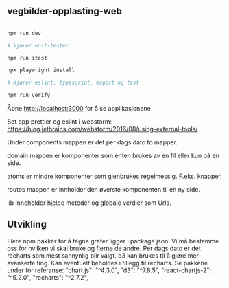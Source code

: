 ## vegbilder-opplasting-web



```bash

npm run dev

# kjører unit-tester

npm run itest

npx playwright install

# Kjører eslint, typescript, export og test

npm run verify

```


Åpne [http://localhost:3000](http://localhost:3000) for å se applikasjonene


Set opp prettier og eslint i webstorm: https://blog.jetbrains.com/webstorm/2016/08/using-external-tools/

Under components mappen er det per dags dato to mapper.

domain mappen er komponenter som enten brukes av en fil eller kun på en side.

atoms er mindre komponenter som gjenbrukes regelmessig. F.eks. knapper.

routes mappen er innholder den øverste komponenten til en ny side.

lib inneholder hjelpe metoder og globale verdier som Urls.

## Utvikling

Flere npm pakker for å tegne grafer ligger i package.json. Vi må bestemme oss for hvilken vi skal bruke og fjerne de andre.
Per dags dato er det recharts som mest sannynlig blir valgt. d3 kan brukes til å gjøre mer avanserte ting. Kan eventuelt
beholdes i tillegg til recharts. Se pakkene under for referanse:
"chart.js": "^4.3.0",
"d3": "^7.8.5",
"react-chartjs-2": "^5.2.0",
"recharts": "^2.7.2",

